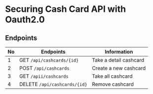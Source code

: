 # Securing Cash Card API with Oauth2.0

## Endpoints

| No | Endpoints                      | Information            |
|----|--------------------------------|------------------------|
| 1  | GET ``/api/cashcards/{id}``    | Take a detail cashcard |
| 2  | POST ``/api/cashcards``        | Create a new cashcard  |
| 3  | GET ``/apii/cashcards``        | Take all cashcard      |
| 4  | DELETE ``/api/cashcards/{id}`` | Remove cashcard        |
